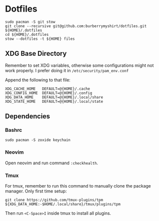 # Dotfiles

``` [shell]
sudo pacman -S git stow
git clone --recursive git@github.com:burberrymyshirt/dotfiles.git ${HOME}/.dotfiles
cd ${HOME}/.dotfiles
stow --dotfiles -t ${HOME} files
```

## XDG Base Directory

Remember to set XDG variables, otherwise some configurations might not work properly.
I prefer doing it in `/etc/security/pam_env.conf`

Append the following to that file: 

``` [shell]
XDG_CACHE_HOME   DEFAULT=@{HOME}/.cache
XDG_CONFIG_HOME  DEFAULT=@{HOME}/.config
XDG_DATA_HOME    DEFAULT=@{HOME}/.local/share
XDG_STATE_HOME   DEFAULT=@{HOME}/.local/state
```

## Dependencies

### Bashrc

``` [shell]
sudo pacman -S zoxide keychain
```

### Neovim

Open neovim and run command `:checkhealth`.


### Tmux

For tmux, remember to run this command to manually clone the package manager. Only first time setup:

``` [shell]
git clone https://github.com/tmux-plugins/tpm ${XDG_DATA_HOME:-$HOME/.local/share}/tmux/plugins/tpm
```

Then run `<C-Space>I` inside tmux to install all plugins.
